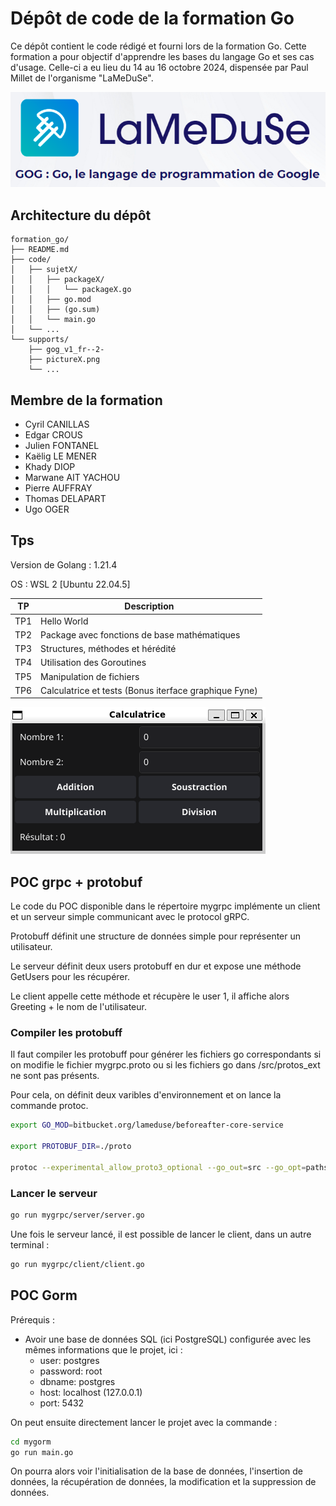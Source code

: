 # Dépôt de code de la formation Go

Ce dépôt contient le code rédigé et fourni lors de la formation Go. Cette formation a pour objectif d'apprendre les bases du langage Go et ses cas d'usage. Celle-ci a eu lieu du 14 au 16 octobre 2024, dispensée par Paul Millet de l'organisme "LaMeDuSe".

![alt text](supports/lameduse.png)

## Architecture du dépôt

```
formation_go/
├── README.md
├── code/
│   ├── sujetX/
│   │   ├── packageX/
│   │   │   └── packageX.go
│   │   ├── go.mod
│   │   ├── (go.sum)
│   │   └── main.go
│   └── ...
└── supports/
    ├── gog_v1_fr--2-
    ├── pictureX.png
    └── ...
```

## Membre de la formation

- Cyril CANILLAS
- Edgar CROUS
- Julien FONTANEL
- Kaëlig LE MENER
- Khady DIOP
- Marwane AIT YACHOU
- Pierre AUFFRAY
- Thomas DELAPART
- Ugo OGER

## Tps

Version de Golang : 1.21.4

OS : WSL 2 [Ubuntu 22.04.5]

| TP     | Description                                              |
| ------ | -------------------------------------------------------- |
| TP1    | Hello World                                              |
| TP2    | Package avec fonctions de base mathématiques             |
| TP3    | Structures, méthodes et hérédité                         |
| TP4    | Utilisation des Goroutines                               |
| TP5    | Manipulation de fichiers                                 |
| TP6    | Calculatrice et tests (Bonus iterface graphique Fyne)    |

![alt text](supports/calc.png)

## POC grpc + protobuf

Le code du POC disponible dans le répertoire mygrpc implémente un client et un serveur simple communicant avec le protocol gRPC.

Protobuff définit une structure de données simple pour représenter un utilisateur.

Le serveur définit deux users protobuff en dur et expose une méthode GetUsers pour les récupérer.

Le client appelle cette méthode et récupère le user 1, il affiche alors Greeting + le nom de l'utilisateur.

### Compiler les protobuff

Il faut compiler les protobuff pour générer les fichiers go correspondants si on modifie le fichier mygrpc.proto ou si les fichiers go dans /src/protos_ext ne sont pas présents.

Pour cela, on définit deux varibles d'environnement et on lance la commande protoc.
```bash
export GO_MOD=bitbucket.org/lameduse/beforeafter-core-service

export PROTOBUF_DIR=./proto

protoc --experimental_allow_proto3_optional --go_out=src --go_opt=paths=source_relative --go_opt=Mprotos_ext/mygrpc.proto=$GO_MOD/protos_ext protos_ext/mygrpc.proto --go-grpc_out=src --go-grpc_opt=paths=source_relative --go-grpc_opt=Mprotos_ext/mygrpc.proto=$GO_MOD/protos_ext protos_ext/mygrpc.proto
```

### Lancer le serveur

```bash
go run mygrpc/server/server.go
```

Une fois le serveur lancé, il est possible de lancer le client, dans un autre terminal :

```bash
go run mygrpc/client/client.go
```

## POC Gorm

Prérequis :
- Avoir une base de données SQL (ici PostgreSQL) configurée avec les mêmes informations que le projet,
ici :
    - user: postgres
    - password: root
    - dbname: postgres
    - host: localhost (127.0.0.1)
    - port: 5432

On peut ensuite directement lancer le projet avec la commande :

```bash
cd mygorm
go run main.go
```

On pourra alors voir l'initialisation de la base de données, l'insertion de données, la récupération de données, la modification et la suppression de données.
